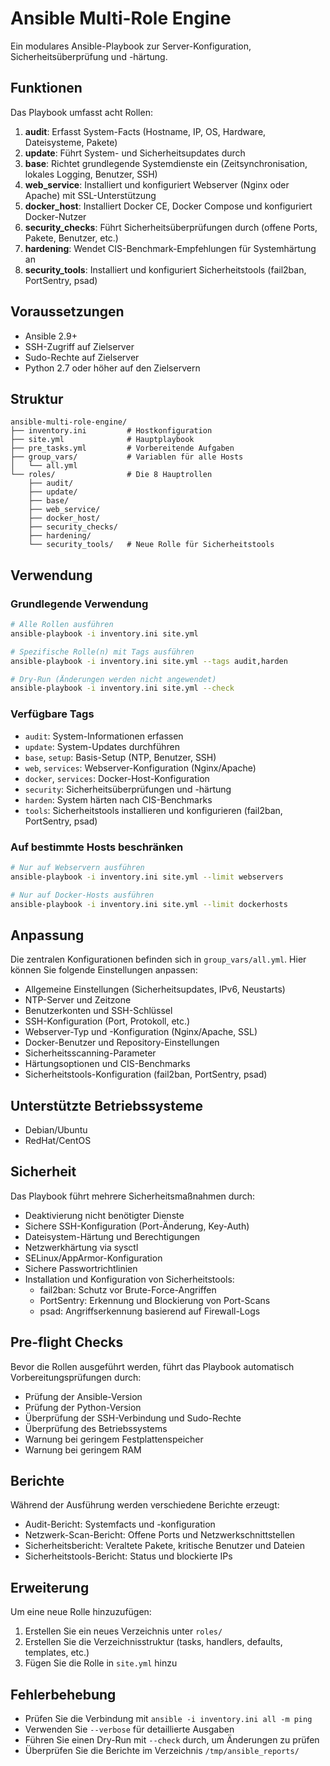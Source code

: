 # Ansible Multi-Role Engine

Ein modulares Ansible-Playbook zur Server-Konfiguration, Sicherheitsüberprüfung und -härtung.

## Funktionen

Das Playbook umfasst acht Rollen:

1. **audit**: Erfasst System-Facts (Hostname, IP, OS, Hardware, Dateisysteme, Pakete)
2. **update**: Führt System- und Sicherheitsupdates durch
3. **base**: Richtet grundlegende Systemdienste ein (Zeitsynchronisation, lokales Logging, Benutzer, SSH)
4. **web_service**: Installiert und konfiguriert Webserver (Nginx oder Apache) mit SSL-Unterstützung
5. **docker_host**: Installiert Docker CE, Docker Compose und konfiguriert Docker-Nutzer
6. **security_checks**: Führt Sicherheitsüberprüfungen durch (offene Ports, Pakete, Benutzer, etc.)
7. **hardening**: Wendet CIS-Benchmark-Empfehlungen für Systemhärtung an
8. **security_tools**: Installiert und konfiguriert Sicherheitstools (fail2ban, PortSentry, psad)

## Voraussetzungen

- Ansible 2.9+
- SSH-Zugriff auf Zielserver
- Sudo-Rechte auf Zielserver
- Python 2.7 oder höher auf den Zielservern

## Struktur

```
ansible-multi-role-engine/
├── inventory.ini         # Hostkonfiguration
├── site.yml              # Hauptplaybook
├── pre_tasks.yml         # Vorbereitende Aufgaben
├── group_vars/           # Variablen für alle Hosts
│   └── all.yml
└── roles/                # Die 8 Hauptrollen
    ├── audit/
    ├── update/
    ├── base/
    ├── web_service/
    ├── docker_host/
    ├── security_checks/
    ├── hardening/
    └── security_tools/   # Neue Rolle für Sicherheitstools
```

## Verwendung

### Grundlegende Verwendung

```bash
# Alle Rollen ausführen
ansible-playbook -i inventory.ini site.yml

# Spezifische Rolle(n) mit Tags ausführen
ansible-playbook -i inventory.ini site.yml --tags audit,harden

# Dry-Run (Änderungen werden nicht angewendet)
ansible-playbook -i inventory.ini site.yml --check
```

### Verfügbare Tags

- `audit`: System-Informationen erfassen
- `update`: System-Updates durchführen
- `base`, `setup`: Basis-Setup (NTP, Benutzer, SSH)
- `web`, `services`: Webserver-Konfiguration (Nginx/Apache)
- `docker`, `services`: Docker-Host-Konfiguration
- `security`: Sicherheitsüberprüfungen und -härtung
- `harden`: System härten nach CIS-Benchmarks
- `tools`: Sicherheitstools installieren und konfigurieren (fail2ban, PortSentry, psad)

### Auf bestimmte Hosts beschränken

```bash
# Nur auf Webservern ausführen
ansible-playbook -i inventory.ini site.yml --limit webservers

# Nur auf Docker-Hosts ausführen
ansible-playbook -i inventory.ini site.yml --limit dockerhosts
```

## Anpassung

Die zentralen Konfigurationen befinden sich in `group_vars/all.yml`. Hier können Sie folgende Einstellungen anpassen:

- Allgemeine Einstellungen (Sicherheitsupdates, IPv6, Neustarts)
- NTP-Server und Zeitzone
- Benutzerkonten und SSH-Schlüssel
- SSH-Konfiguration (Port, Protokoll, etc.)
- Webserver-Typ und -Konfiguration (Nginx/Apache, SSL)
- Docker-Benutzer und Repository-Einstellungen
- Sicherheitsscanning-Parameter
- Härtungsoptionen und CIS-Benchmarks
- Sicherheitstools-Konfiguration (fail2ban, PortSentry, psad)

## Unterstützte Betriebssysteme

- Debian/Ubuntu
- RedHat/CentOS

## Sicherheit

Das Playbook führt mehrere Sicherheitsmaßnahmen durch:
- Deaktivierung nicht benötigter Dienste
- Sichere SSH-Konfiguration (Port-Änderung, Key-Auth)
- Dateisystem-Härtung und Berechtigungen
- Netzwerkhärtung via sysctl
- SELinux/AppArmor-Konfiguration
- Sichere Passwortrichtlinien
- Installation und Konfiguration von Sicherheitstools:
  - fail2ban: Schutz vor Brute-Force-Angriffen
  - PortSentry: Erkennung und Blockierung von Port-Scans
  - psad: Angriffserkennung basierend auf Firewall-Logs

## Pre-flight Checks

Bevor die Rollen ausgeführt werden, führt das Playbook automatisch Vorbereitungsprüfungen durch:
- Prüfung der Ansible-Version
- Prüfung der Python-Version
- Überprüfung der SSH-Verbindung und Sudo-Rechte
- Überprüfung des Betriebssystems
- Warnung bei geringem Festplattenspeicher
- Warnung bei geringem RAM

## Berichte

Während der Ausführung werden verschiedene Berichte erzeugt:
- Audit-Bericht: Systemfacts und -konfiguration
- Netzwerk-Scan-Bericht: Offene Ports und Netzwerkschnittstellen
- Sicherheitsbericht: Veraltete Pakete, kritische Benutzer und Dateien
- Sicherheitstools-Bericht: Status und blockierte IPs

## Erweiterung

Um eine neue Rolle hinzuzufügen:

1. Erstellen Sie ein neues Verzeichnis unter `roles/`
2. Erstellen Sie die Verzeichnisstruktur (tasks, handlers, defaults, templates, etc.)
3. Fügen Sie die Rolle in `site.yml` hinzu

## Fehlerbehebung

- Prüfen Sie die Verbindung mit `ansible -i inventory.ini all -m ping`
- Verwenden Sie `--verbose` für detaillierte Ausgaben
- Führen Sie einen Dry-Run mit `--check` durch, um Änderungen zu prüfen
- Überprüfen Sie die Berichte im Verzeichnis `/tmp/ansible_reports/` 